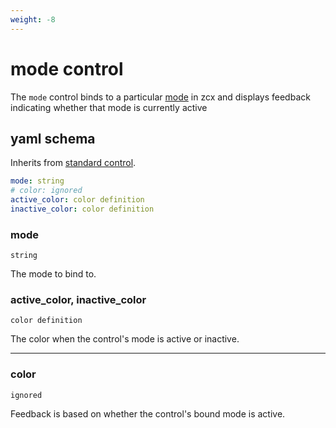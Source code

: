 ```yaml
---
weight: -8
---
```


# mode control

The `mode` control binds to a particular [mode](../../lessons/getting-started/zcx-concepts.md#modes) in zcx and displays feedback indicating whether that mode is currently active

## yaml schema

Inherits from [standard control](z-control.md#yaml-schema).

```yaml
mode: string
# color: ignored
active_color: color definition
inactive_color: color definition
```

### mode
`string`

The mode to bind to.

### active_color, inactive_color
`color definition`

The color when the control's mode is active or inactive.

___
### color
`ignored`

Feedback is based on whether the control's bound mode is active.
